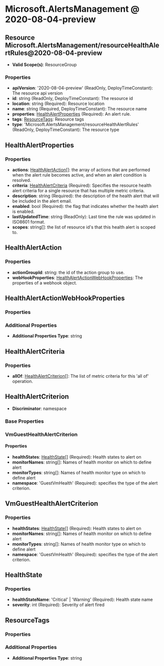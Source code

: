 # Microsoft.AlertsManagement @ 2020-08-04-preview

## Resource Microsoft.AlertsManagement/resourceHealthAlertRules@2020-08-04-preview
* **Valid Scope(s)**: ResourceGroup
### Properties
* **apiVersion**: '2020-08-04-preview' (ReadOnly, DeployTimeConstant): The resource api version
* **id**: string (ReadOnly, DeployTimeConstant): The resource id
* **location**: string (Required): Resource location
* **name**: string (Required, DeployTimeConstant): The resource name
* **properties**: [HealthAlertProperties](#healthalertproperties) (Required): An alert rule.
* **tags**: [ResourceTags](#resourcetags): Resource tags
* **type**: 'Microsoft.AlertsManagement/resourceHealthAlertRules' (ReadOnly, DeployTimeConstant): The resource type

## HealthAlertProperties
### Properties
* **actions**: [HealthAlertAction](#healthalertaction)[]: the array of actions that are performed when the alert rule becomes active, and when an alert condition is resolved.
* **criteria**: [HealthAlertCriteria](#healthalertcriteria) (Required): Specifies the resource health alert criteria for a single resource that has multiple metric criteria.
* **description**: string (Required): the description of the health alert that will be included in the alert email.
* **enabled**: bool (Required): the flag that indicates whether the health alert is enabled.
* **lastUpdatedTime**: string (ReadOnly): Last time the rule was updated in ISO8601 format.
* **scopes**: string[]: the list of resource id's that this health alert is scoped to.

## HealthAlertAction
### Properties
* **actionGroupId**: string: the id of the action group to use.
* **webHookProperties**: [HealthAlertActionWebHookProperties](#healthalertactionwebhookproperties): The properties of a webhook object.

## HealthAlertActionWebHookProperties
### Properties
### Additional Properties
* **Additional Properties Type**: string

## HealthAlertCriteria
### Properties
* **allOf**: [HealthAlertCriterion](#healthalertcriterion)[]: The list of metric criteria for this 'all of' operation.

## HealthAlertCriterion
* **Discriminator**: namespace

### Base Properties
### VmGuestHealthAlertCriterion
#### Properties
* **healthStates**: [HealthState](#healthstate)[] (Required): Health states to alert on
* **monitorNames**: string[]: Names of health monitor on which to define alert
* **monitorTypes**: string[]: Names of health monitor type on which to define alert
* **namespace**: 'GuestVmHealth' (Required): specifies the type of the alert criterion.


## VmGuestHealthAlertCriterion
### Properties
* **healthStates**: [HealthState](#healthstate)[] (Required): Health states to alert on
* **monitorNames**: string[]: Names of health monitor on which to define alert
* **monitorTypes**: string[]: Names of health monitor type on which to define alert
* **namespace**: 'GuestVmHealth' (Required): specifies the type of the alert criterion.

## HealthState
### Properties
* **healthStateName**: 'Critical' | 'Warning' (Required): Health state name
* **severity**: int (Required): Severity of alert fired

## ResourceTags
### Properties
### Additional Properties
* **Additional Properties Type**: string

